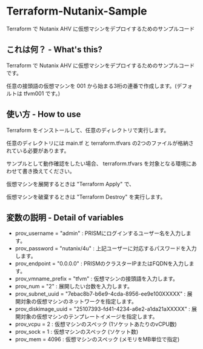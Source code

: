 # Terraform-Nutanix-Sample
Terraform で Nutanix AHV に仮想マシンをデプロイするためのサンプルコード


## これは何？ - What's this?
Terraform で Nutanix AHV に仮想マシンをデプロイするためのサンプルコードです。

任意の接頭語の仮想マシンを 001 から始まる3桁の連番で作成します。(デフォルトは tfvm001 です。)

## 使い方 - How to use
Terraform をインストールして、任意のディレクトリで実行します。

任意のディレクトリには main.tf と terraform.tfvars の2つのファイルが格納されている必要があります。

サンプルとして動作確認をしたい場合、 terraform.tfvars を対象となる環境にあわせて書き換えてください。

仮想マシンを展開するときは "Terraform Apply" で、

仮想マシンを破棄するときは "Terraform Destroy" を実行します。

## 変数の説明 - Detail of variables
- prov_username = "admin" : PRISMにログインするユーザー名を入力します。
- prov_password = "nutanix/4u" : 上記ユーザーに対応するパスワードを入力します。
- prov_endpoint = "0.0.0.0" : PRISMのクラスターIPまたはFQDNを入力します。
- prov_vmname_prefix = "tfvm" : 仮想マシンの接頭語を入力します。
- prov_num = "2" : 展開したい台数を入力します。
- prov_subnet_uuid = "7ebac8b7-b6e9-4cda-8956-ee9e100XXXXX" : 展開対象の仮想マシンのネットワークを指定します。
- prov_diskimage_uuid = "25107393-fd41-4234-a6e2-a1da21aXXXXX" : 展開対象の仮想マシンのテンプレートイメージを指定します。
- prov_vcpu = 2 : 仮想マシンのスペック (1ソケットあたりのvCPU数)
- prov_sock = 1 : 仮想マシンのスペック (ソケット数)
- prov_mem = 4096 : 仮想マシンのスペック (メモリをMB単位で指定)
